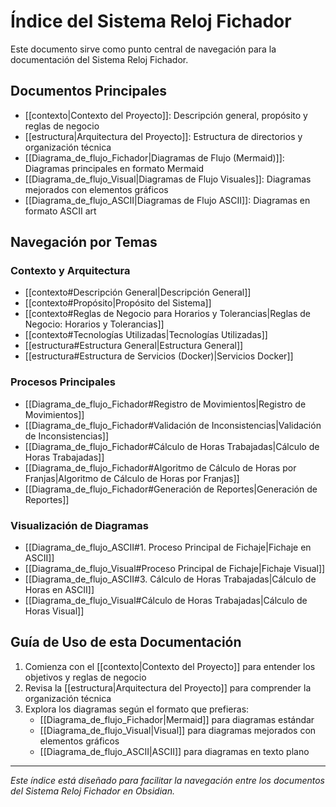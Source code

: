 # Índice del Sistema Reloj Fichador

Este documento sirve como punto central de navegación para la documentación del Sistema Reloj Fichador.

## Documentos Principales

- [[contexto|Contexto del Proyecto]]: Descripción general, propósito y reglas de negocio
- [[estructura|Arquitectura del Proyecto]]: Estructura de directorios y organización técnica
- [[Diagrama_de_flujo_Fichador|Diagramas de Flujo (Mermaid)]]: Diagramas principales en formato Mermaid
- [[Diagrama_de_flujo_Visual|Diagramas de Flujo Visuales]]: Diagramas mejorados con elementos gráficos
- [[Diagrama_de_flujo_ASCII|Diagramas de Flujo ASCII]]: Diagramas en formato ASCII art

## Navegación por Temas

### Contexto y Arquitectura
- [[contexto#Descripción General|Descripción General]]
- [[contexto#Propósito|Propósito del Sistema]]
- [[contexto#Reglas de Negocio para Horarios y Tolerancias|Reglas de Negocio: Horarios y Tolerancias]]
- [[contexto#Tecnologías Utilizadas|Tecnologías Utilizadas]]
- [[estructura#Estructura General|Estructura General]]
- [[estructura#Estructura de Servicios (Docker)|Servicios Docker]]

### Procesos Principales
- [[Diagrama_de_flujo_Fichador#Registro de Movimientos|Registro de Movimientos]]
- [[Diagrama_de_flujo_Fichador#Validación de Inconsistencias|Validación de Inconsistencias]]
- [[Diagrama_de_flujo_Fichador#Cálculo de Horas Trabajadas|Cálculo de Horas Trabajadas]]
- [[Diagrama_de_flujo_Fichador#Algoritmo de Cálculo de Horas por Franjas|Algoritmo de Cálculo de Horas por Franjas]]
- [[Diagrama_de_flujo_Fichador#Generación de Reportes|Generación de Reportes]]

### Visualización de Diagramas
- [[Diagrama_de_flujo_ASCII#1. Proceso Principal de Fichaje|Fichaje en ASCII]]
- [[Diagrama_de_flujo_Visual#Proceso Principal de Fichaje|Fichaje Visual]]
- [[Diagrama_de_flujo_ASCII#3. Cálculo de Horas Trabajadas|Cálculo de Horas en ASCII]]
- [[Diagrama_de_flujo_Visual#Cálculo de Horas Trabajadas|Cálculo de Horas Visual]]

## Guía de Uso de esta Documentación

1. Comienza con el [[contexto|Contexto del Proyecto]] para entender los objetivos y reglas de negocio
2. Revisa la [[estructura|Arquitectura del Proyecto]] para comprender la organización técnica
3. Explora los diagramas según el formato que prefieras:
   - [[Diagrama_de_flujo_Fichador|Mermaid]] para diagramas estándar
   - [[Diagrama_de_flujo_Visual|Visual]] para diagramas mejorados con elementos gráficos
   - [[Diagrama_de_flujo_ASCII|ASCII]] para diagramas en texto plano

---

*Este índice está diseñado para facilitar la navegación entre los documentos del Sistema Reloj Fichador en Obsidian.* 